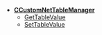 * [**CCustomNetTableManager**](/)
	* [GetTableValue](CCustomNetTableManager/GetTableValue)
	* [SetTableValue](CCustomNetTableManager/SetTableValue)
